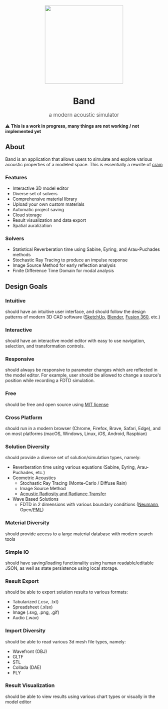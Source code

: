 <p align="center">
   <br/>
   <img width="250px" src="https://i.imgur.com/d6R7lAA.png" />
   <h1 align="center" id="band" style="margin-bottom: 0; border-bottom: none;c">Band</h1>
   <p align="center" style="font-size: larger; opacity: 0.75;">a modern acoustic simulator</p>
</p>

⚠️ **This is a work in progress, many things are not working / not implemented yet** 

## About

Band is an application that allows users to simulate and explore various acoustic properties of a modeled space. This is essentially a rewrite of [cram](https://github.com/gregzanch/cram)

### Features
- Interactive 3D model editor 
- Diverse set of solvers
- Comprehensive material library
- Upload your own custom materials
- Automatic project saving
- Cloud storage
- Result visualization and data export
- Spatial auralization

### Solvers
- Statistical Reverberation time using Sabine, Eyring, and Arau-Puchades methods
- Stochastic Ray Tracing to produce an impulse response
- Image Source Method for early reflection analysis
- Finite Difference Time Domain for modal analysis 

## Design Goals

### Intuitive

should have an intuitive user interface, and should follow the design patterns of modern 3D CAD software ([SketchUp](https://www.sketchup.com/), [Blender](https://www.blender.org/), [Fusion 360](https://www.autodesk.com/products/fusion-360/overview), etc.)

### Interactive

should have an interactive model editor with easy to use navigation, selection, and transformation controls.

### Responsive

should always be responsive to parameter changes which are reflected in the model editor. For example, user should be allowed to change a source's position while recording a FDTD simulation.

### Free

should be free and open source using [MIT license](https://choosealicense.com/licenses/mit/)

### Cross Platform

should run in a modern browser (Chrome, Firefox, Brave, Safari, Edge), and on most platforms (macOS, Windows, Linux, iOS, Android, Raspbian)

### Solution Diversity

should provide a diverse set of solution/simulation types, namely:

- Reverberation time using various equations (Sabine, Eyring, Arau-Puchades, etc.)
- Geometric Acoustics
    - Stochastic Ray Tracing (Monte-Carlo / Diffuse Rain)
    - Image Source Method
    - [Acoustic Radiosity and Radiance Transfer](http://interactiveacoustics.info/html/GA_radiance.html#)
- Wave Based Solutions
    - FDTD in 2 dimensions with various boundary conditions ([Neumann](https://en.wikipedia.org/wiki/Neumann_boundary_condition), Open/[PML](https://en.wikipedia.org/wiki/Perfectly_matched_layer))

### Material Diversity

should provide access to a large material database with modern search tools

### Simple IO

should have saving/loading functionality using human readable/editable JSON, as well as state persistence using local storage.

### Result Export

should be able to export solution results to various formats:

- Tabularized (.csv, .txt)
- Spreadsheet (.xlsx)
- Image (.svg, .png, .gif)
- Audio (.wav)

### Import Diversity

should be able to read various 3d mesh file types, namely: 

- Wavefront (OBJ)
- GLTF
- STL
- Collada (DAE)
- PLY

### Result Visualization

should be able to view results using various chart types or visually in the model editor